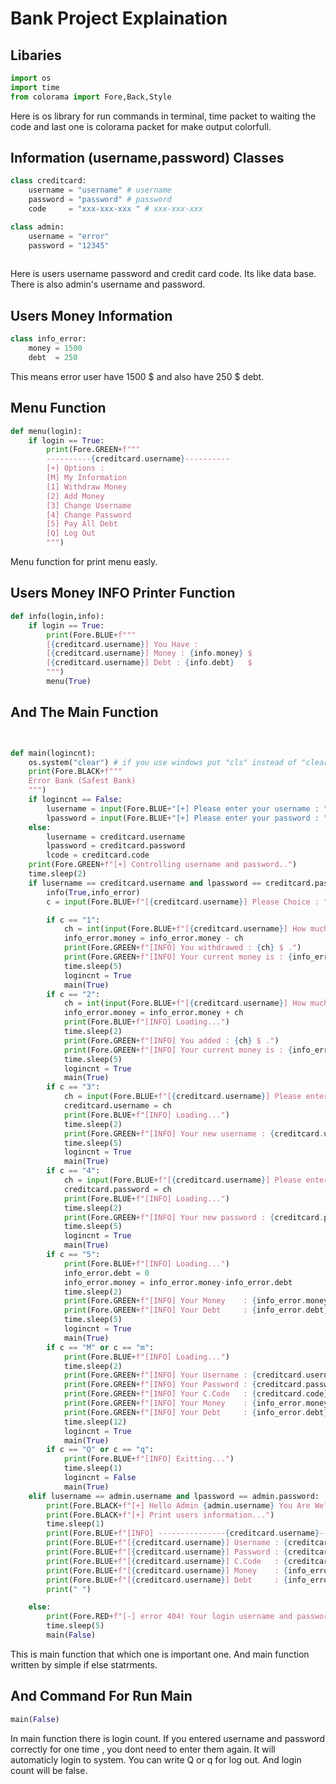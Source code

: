 # Bank Project Explaination

## Libaries
```py
import os
import time
from colorama import Fore,Back,Style
```
Here is os library for run commands in terminal, time packet to waiting the code and last one is colorama packet for make output colorfull.

## Information (username,password) Classes
```py
class creditcard:
    username = "username" # username
    password = "password" # password 
    code     = "xxx-xxx-xxx " # xxx-xxx-xxx 

class admin:
    username = "error"
    password = "12345"
    
```
Here is users username password and credit card code. Its like data base. There is also admin's username and password. 

## Users Money Information

```py
class info_error:
    money = 1500
    debt  = 250 
```
This means error user have 1500 $ and also have 250 $ debt.


## Menu Function
```py
def menu(login):
    if login == True:
        print(Fore.GREEN+f"""
        ----------{creditcard.username}----------
        [+] Options : 
        [M] My Information
        [1] Withdraw Money
        [2] Add Money
        [3] Change Username
        [4] Change Password
        [5] Pay All Debt
        [Q] Log Out
        """)
```
Menu function for print menu easly.


## Users Money INFO Printer Function
```py
def info(login,info):
    if login == True:
        print(Fore.BLUE+f"""
        [{creditcard.username}] You Have : 
        [{creditcard.username}] Money : {info.money} $
        [{creditcard.username}] Debt : {info.debt}   $
        """)
        menu(True)
```

## And The Main  Function
```py


def main(logincnt):
    os.system("clear") # if you use windows put "cls" instead of "clear"
    print(Fore.BLACK+f"""
    Error Bank (Safest Bank)
    """)
    if logincnt == False:
        lusername = input(Fore.BLUE+"[+] Please enter your username : ")
        lpassword = input(Fore.BLUE+"[+] Please enter your password : ")
    else:
        lusername = creditcard.username
        lpassword = creditcard.password
        lcode = creditcard.code
    print(Fore.GREEN+f"[+] Controlling username and password..")
    time.sleep(2)
    if lusername == creditcard.username and lpassword == creditcard.password:
        info(True,info_error)
        c = input(Fore.BLUE+f"[{creditcard.username}] Please Choice : ")

        if c == "1":
            ch = int(input(Fore.BLUE+f"[{creditcard.username}] How much money you want to withdraw : "))
            info_error.money = info_error.money - ch 
            print(Fore.GREEN+f"[INFO] You withdrawed : {ch} $ .")
            print(Fore.GREEN+f"[INFO] Your current money is : {info_error.money} $")
            time.sleep(5)
            logincnt = True
            main(True)
        if c == "2":
            ch = int(input(Fore.BLUE+f"[{creditcard.username}] How much money you want to add : "))
            info_error.money = info_error.money + ch 
            print(Fore.BLUE+f"[INFO] Loading...")
            time.sleep(2)
            print(Fore.GREEN+f"[INFO] You added : {ch} $ .")
            print(Fore.GREEN+f"[INFO] Your current money is : {info_error.money} $")
            time.sleep(5)
            logincnt = True
            main(True)
        if c == "3":
            ch = input(Fore.BLUE+f"[{creditcard.username}] Please enter your new username : ")
            creditcard.username = ch 
            print(Fore.BLUE+f"[INFO] Loading...")
            time.sleep(2)
            print(Fore.GREEN+f"[INFO] Your new username : {creditcard.username}")
            time.sleep(5)
            logincnt = True
            main(True)
        if c == "4":
            ch = input(Fore.BLUE+f"[{creditcard.username}] Please enter your new password : ")
            creditcard.password = ch 
            print(Fore.BLUE+f"[INFO] Loading...")
            time.sleep(2)
            print(Fore.GREEN+f"[INFO] Your new password : {creditcard.password}")
            time.sleep(5)
            logincnt = True
            main(True)
        if c == "5":
            print(Fore.BLUE+f"[INFO] Loading...")
            info_error.debt = 0
            info_error.money = info_error.money-info_error.debt
            time.sleep(2)
            print(Fore.GREEN+f"[INFO] Your Money    : {info_error.money}")
            print(Fore.GREEN+f"[INFO] Your Debt     : {info_error.debt}")
            time.sleep(5)
            logincnt = True
            main(True)
        if c == "M" or c == "m":
            print(Fore.BLUE+f"[INFO] Loading...")
            time.sleep(2)
            print(Fore.GREEN+f"[INFO] Your Username : {creditcard.username}")
            print(Fore.GREEN+f"[INFO] Your Password : {creditcard.password}")
            print(Fore.GREEN+f"[INFO] Your C.Code   : {creditcard.code}")
            print(Fore.GREEN+f"[INFO] Your Money    : {info_error.money}")
            print(Fore.GREEN+f"[INFO] Your Debt     : {info_error.debt}")
            time.sleep(12)
            logincnt = True
            main(True)
        if c == "Q" or c == "q":
            print(Fore.BLUE+f"[INFO] Exitting...")
            time.sleep(1)
            logincnt = False
            main(True)
    elif lusername == admin.username and lpassword == admin.password:
        print(Fore.BLACK+f"[+] Hello Admin {admin.username} You Are Welcome...")
        print(Fore.BLACK+f"[+] Print users information...")
        time.sleep(1)
        print(Fore.BLUE+f"[INFO] ---------------{creditcard.username}--------------- : ")
        print(Fore.BLUE+f"[{creditcard.username}] Username : {creditcard.username}")
        print(Fore.BLUE+f"[{creditcard.username}] Password : {creditcard.password}")
        print(Fore.BLUE+f"[{creditcard.username}] C.Code   : {creditcard.code}")
        print(Fore.BLUE+f"[{creditcard.username}] Money    : {info_error.money}")
        print(Fore.BLUE+f"[{creditcard.username}] Debt     : {info_error.debt}")
        print(" ")

    else:
        print(Fore.RED+f"[-] error 404! Your login username and password is not correct. Please try again...")
        time.sleep(5)
        main(False)
```
This is main function that which one is important one. And main function written by simple if else statrments.

## And Command For Run Main
```py
main(False)
```
In main function  there is login count. If you entered username and password correctly for one time , you dont need to enter them again. 
It will automaticly login to system. You can write Q or q for log out. And login count will be false.
